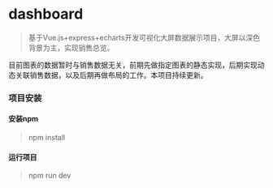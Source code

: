 # dashboard

> 基于Vue.js+express+echarts开发可视化大屏数据展示项目，大屏以深色背景为主，实现销售总览。


目前图表的数据暂时与销售数据无关，前期先做指定图表的静态实现，后期实现动态关联销售数据，以及后期再做布局的工作。本项目持续更新。

### 项目安装

#### 安装npm

> npm install

#### 运行项目

> npm run dev

